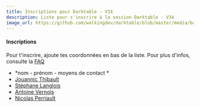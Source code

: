 ```yaml
---
title: Inscriptions pour Darktable - V34
description: Liste pour s'inscrire à la session Darktable - V34
image_url: https://github.com/walkingdev/darktable/blob/master/media/banner-inscription.png?raw=true
---
```


#### Inscriptions

Pour t'inscrire, ajoute tes coordonnées en bas de la liste.
Pour plus d'infos, consulte la [FAQ](http://walkingdev.fr/#walkingdev/darktable/blob/master/v-34/faq.md)

* *nom - prénom - moyens de contact *
* [Jouannic Thibault](mailto:thibault@jouannic.fr)
* [Stéphane Langlois](https://mamot.fr/@pntbr)
* [Antoine Vernois](https://twitter.com/avernois)
* [Nicolas Perriault](https://nicolas.perriault.net)